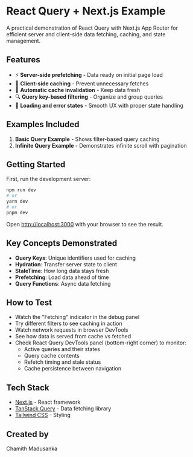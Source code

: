# React Query + Next.js Example

A practical demonstration of React Query with Next.js App Router for efficient server and client-side data fetching, caching, and state management.

## Features

- ⚡ **Server-side prefetching** - Data ready on initial page load
- 🔄 **Client-side caching** - Prevent unnecessary fetches
- 🧠 **Automatic cache invalidation** - Keep data fresh
- 🔍 **Query key-based filtering** - Organize and group queries
- 📱 **Loading and error states** - Smooth UX with proper state handling

## Examples Included

1. **Basic Query Example** - Shows filter-based query caching
2. **Infinite Query Example** - Demonstrates infinite scroll with pagination

## Getting Started

First, run the development server:

```bash
npm run dev
# or
yarn dev
# or
pnpm dev
```

Open [http://localhost:3000](http://localhost:3000) with your browser to see the result.

## Key Concepts Demonstrated

- **Query Keys**: Unique identifiers used for caching
- **Hydration**: Transfer server state to client
- **StaleTime**: How long data stays fresh
- **Prefetching**: Load data ahead of time
- **Query Functions**: Async data fetching

## How to Test

- Watch the "Fetching" indicator in the debug panel
- Try different filters to see caching in action
- Watch network requests in browser DevTools
- See how data is served from cache vs fetched
- Check React Query DevTools panel (bottom-right corner) to monitor:
  - Active queries and their states
  - Query cache contents
  - Refetch timing and stale status
  - Cache persistence between navigation

## Tech Stack

- [Next.js](https://nextjs.org/) - React framework
- [TanStack Query](https://tanstack.com/query) - Data fetching library
- [Tailwind CSS](https://tailwindcss.com/) - Styling

## Created by

Chamith Madusanka
